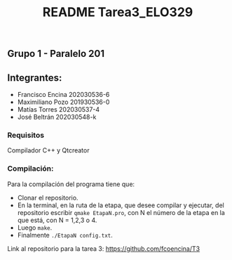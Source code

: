  <h1 align="center"><b> README Tarea3_ELO329  </b></h1>
<br>

## Grupo 1 - Paralelo 201
## Integrantes:
- Francisco Encina 202030536-6
- Maximiliano Pozo 201930536-0
- Matías Torres 202030537-4
- José Beltrán 202030548-k

### Requisitos
Compilador C++ y Qtcreator


### Compilación:
 Para la compilación del programa tiene que:
  - Clonar el repositorio.
  - En la terminal, en la ruta de la etapa, que desee compilar y ejecutar, del repositorio escribir `qmake EtapaN.pro`, con N el número de la etapa en la que está, con N = 1,2,3 o 4.
  - Luego `make`.
  - Finalmente `./EtapaN config.txt`.

Link al repositorio para la tarea 3: https://github.com/fcoencina/T3
